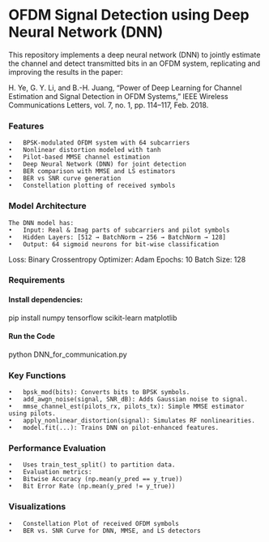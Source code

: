 # OFDM Signal Detection using Deep Neural Network (DNN)
This repository implements a deep neural network (DNN) to jointly estimate the channel and detect transmitted bits in an OFDM system, replicating and improving the results in the paper:

H. Ye, G. Y. Li, and B.-H. Juang,
“Power of Deep Learning for Channel Estimation and Signal Detection in OFDM Systems,”
IEEE Wireless Communications Letters, vol. 7, no. 1, pp. 114–117, Feb. 2018.

### Features
	•	BPSK-modulated OFDM system with 64 subcarriers
	•	Nonlinear distortion modeled with tanh
	•	Pilot-based MMSE channel estimation
	•	Deep Neural Network (DNN) for joint detection
	•	BER comparison with MMSE and LS estimators
	•	BER vs SNR curve generation
	•	Constellation plotting of received symbols


### Model Architecture
	The DNN model has:
	•	Input: Real & Imag parts of subcarriers and pilot symbols
	•	Hidden Layers: [512 → BatchNorm → 256 → BatchNorm → 128]
	•	Output: 64 sigmoid neurons for bit-wise classification

Loss: Binary Crossentropy
Optimizer: Adam
Epochs: 10
Batch Size: 128

### Requirements

#### Install dependencies:
pip install numpy tensorflow scikit-learn matplotlib
#### Run the Code
python DNN_for_communication.py
### Key Functions
	•	bpsk_mod(bits): Converts bits to BPSK symbols.
	•	add_awgn_noise(signal, SNR_dB): Adds Gaussian noise to signal.
	•	mmse_channel_est(pilots_rx, pilots_tx): Simple MMSE estimator using pilots.
	•	apply_nonlinear_distortion(signal): Simulates RF nonlinearities.
	•	model.fit(...): Trains DNN on pilot-enhanced features.

 ### Performance Evaluation
	•	Uses train_test_split() to partition data.
	•	Evaluation metrics:
	•	Bitwise Accuracy (np.mean(y_pred == y_true))
	•	Bit Error Rate (np.mean(y_pred != y_true))

 ### Visualizations
	•	Constellation Plot of received OFDM symbols
	•	BER vs. SNR Curve for DNN, MMSE, and LS detectors
